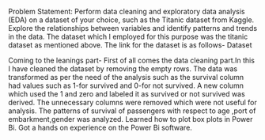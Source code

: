 Problem Statement: Perform data cleaning and exploratory data analysis (EDA) on a dataset of your choice, such as the Titanic dataset from Kaggle. Explore the relationships between variables and identify patterns and trends in the data.
The dataset which I employed for this purpose was the titanic dataset as mentioned above.
The link for the dataset is as follows- Dataset

Coming to the leanings part-
First of all comes the data cleaning part.In this I have cleaned the dataset by removing the empty rows.
The data was transformed as per the need of the analysis such as the survival column had values such as 1-for survived and 0-for not survived. A new column which used the 1 and zero and labeled it as survived or not survived was derived.
The unnecessary columns were removed which were not useful for analysis.
The patterns of survival of passengers with respect to age ,port of embarkment,gender was analyzed.
Learned how to plot box plots in Power Bi.
Got a hands on experience on the Power Bi software.

